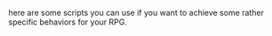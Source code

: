 here are some scripts you can use if you want to achieve some rather specific behaviors for your RPG. 
